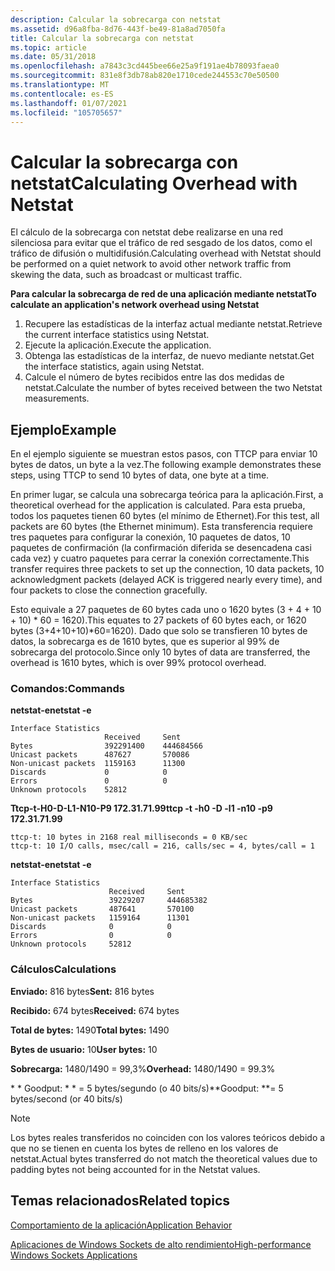 ```yaml
---
description: Calcular la sobrecarga con netstat
ms.assetid: d96a8fba-8d76-443f-be49-81a8ad7050fa
title: Calcular la sobrecarga con netstat
ms.topic: article
ms.date: 05/31/2018
ms.openlocfilehash: a7843c3cd445bee66e25a9f191ae4b78093faea0
ms.sourcegitcommit: 831e8f3db78ab820e1710cede244553c70e50500
ms.translationtype: MT
ms.contentlocale: es-ES
ms.lasthandoff: 01/07/2021
ms.locfileid: "105705657"
---
```

# <a name="calculating-overhead-with-netstat"></a><span data-ttu-id="a6ad5-103">Calcular la sobrecarga con netstat</span><span class="sxs-lookup"><span data-stu-id="a6ad5-103">Calculating Overhead with Netstat</span></span>

<span data-ttu-id="a6ad5-104">El cálculo de la sobrecarga con netstat debe realizarse en una red silenciosa para evitar que el tráfico de red sesgado de los datos, como el tráfico de difusión o multidifusión.</span><span class="sxs-lookup"><span data-stu-id="a6ad5-104">Calculating overhead with Netstat should be performed on a quiet network to avoid other network traffic from skewing the data, such as broadcast or multicast traffic.</span></span>

<span data-ttu-id="a6ad5-105">**Para calcular la sobrecarga de red de una aplicación mediante netstat**</span><span class="sxs-lookup"><span data-stu-id="a6ad5-105">**To calculate an application's network overhead using Netstat**</span></span>

1.  <span data-ttu-id="a6ad5-106">Recupere las estadísticas de la interfaz actual mediante netstat.</span><span class="sxs-lookup"><span data-stu-id="a6ad5-106">Retrieve the current interface statistics using Netstat.</span></span>
2.  <span data-ttu-id="a6ad5-107">Ejecute la aplicación.</span><span class="sxs-lookup"><span data-stu-id="a6ad5-107">Execute the application.</span></span>
3.  <span data-ttu-id="a6ad5-108">Obtenga las estadísticas de la interfaz, de nuevo mediante netstat.</span><span class="sxs-lookup"><span data-stu-id="a6ad5-108">Get the interface statistics, again using Netstat.</span></span>
4.  <span data-ttu-id="a6ad5-109">Calcule el número de bytes recibidos entre las dos medidas de netstat.</span><span class="sxs-lookup"><span data-stu-id="a6ad5-109">Calculate the number of bytes received between the two Netstat measurements.</span></span>

## <a name="example"></a><span data-ttu-id="a6ad5-110">Ejemplo</span><span class="sxs-lookup"><span data-stu-id="a6ad5-110">Example</span></span>

<span data-ttu-id="a6ad5-111">En el ejemplo siguiente se muestran estos pasos, con TTCP para enviar 10 bytes de datos, un byte a la vez.</span><span class="sxs-lookup"><span data-stu-id="a6ad5-111">The following example demonstrates these steps, using TTCP to send 10 bytes of data, one byte at a time.</span></span>

<span data-ttu-id="a6ad5-112">En primer lugar, se calcula una sobrecarga teórica para la aplicación.</span><span class="sxs-lookup"><span data-stu-id="a6ad5-112">First, a theoretical overhead for the application is calculated.</span></span> <span data-ttu-id="a6ad5-113">Para esta prueba, todos los paquetes tienen 60 bytes (el mínimo de Ethernet).</span><span class="sxs-lookup"><span data-stu-id="a6ad5-113">For this test, all packets are 60 bytes (the Ethernet minimum).</span></span> <span data-ttu-id="a6ad5-114">Esta transferencia requiere tres paquetes para configurar la conexión, 10 paquetes de datos, 10 paquetes de confirmación (la confirmación diferida se desencadena casi cada vez) y cuatro paquetes para cerrar la conexión correctamente.</span><span class="sxs-lookup"><span data-stu-id="a6ad5-114">This transfer requires three packets to set up the connection, 10 data packets, 10 acknowledgment packets (delayed ACK is triggered nearly every time), and four packets to close the connection gracefully.</span></span>

<span data-ttu-id="a6ad5-115">Esto equivale a 27 paquetes de 60 bytes cada uno o 1620 bytes (3 + 4 + 10 + 10) \* 60 = 1620).</span><span class="sxs-lookup"><span data-stu-id="a6ad5-115">This equates to 27 packets of 60 bytes each, or 1620 bytes (3+4+10+10)\*60=1620).</span></span> <span data-ttu-id="a6ad5-116">Dado que solo se transfieren 10 bytes de datos, la sobrecarga es de 1610 bytes, que es superior al 99% de sobrecarga del protocolo.</span><span class="sxs-lookup"><span data-stu-id="a6ad5-116">Since only 10 bytes of data are transferred, the overhead is 1610 bytes, which is over 99% protocol overhead.</span></span>

### <a name="commands"></a><span data-ttu-id="a6ad5-117">Comandos:</span><span class="sxs-lookup"><span data-stu-id="a6ad5-117">Commands</span></span>

<span data-ttu-id="a6ad5-118">**netstat-e**</span><span class="sxs-lookup"><span data-stu-id="a6ad5-118">**netstat -e**</span></span>

``` syntax
Interface Statistics
                     Received     Sent
Bytes                392291400    444684566
Unicast packets      487627       570086
Non-unicast packets  1159163      11300
Discards             0            0
Errors               0            0
Unknown protocols    52812
```

<span data-ttu-id="a6ad5-119">**Ttcp-t-H0-D-L1-N10-P9 172.31.71.99**</span><span class="sxs-lookup"><span data-stu-id="a6ad5-119">**ttcp -t -h0 -D -l1 -n10 -p9 172.31.71.99**</span></span>

``` syntax
ttcp-t: 10 bytes in 2168 real milliseconds = 0 KB/sec
ttcp-t: 10 I/O calls, msec/call = 216, calls/sec = 4, bytes/call = 1
```

<span data-ttu-id="a6ad5-120">**netstat-e**</span><span class="sxs-lookup"><span data-stu-id="a6ad5-120">**netstat -e**</span></span>

``` syntax
Interface Statistics
                      Received     Sent
Bytes                 39229207     444685382
Unicast packets       487641       570100
Non-unicast packets   1159164      11301
Discards              0            0
Errors                0            0
Unknown protocols     52812
```

### <a name="calculations"></a><span data-ttu-id="a6ad5-121">Cálculos</span><span class="sxs-lookup"><span data-stu-id="a6ad5-121">Calculations</span></span>

<span data-ttu-id="a6ad5-122">**Enviado:** 816 bytes</span><span class="sxs-lookup"><span data-stu-id="a6ad5-122">**Sent:** 816 bytes</span></span>

<span data-ttu-id="a6ad5-123">**Recibido:** 674 bytes</span><span class="sxs-lookup"><span data-stu-id="a6ad5-123">**Received:** 674 bytes</span></span>

<span data-ttu-id="a6ad5-124">**Total de bytes:** 1490</span><span class="sxs-lookup"><span data-stu-id="a6ad5-124">**Total bytes:** 1490</span></span>

<span data-ttu-id="a6ad5-125">**Bytes de usuario:** 10</span><span class="sxs-lookup"><span data-stu-id="a6ad5-125">**User bytes:** 10</span></span>

<span data-ttu-id="a6ad5-126">**Sobrecarga:** 1480/1490 = 99,3%</span><span class="sxs-lookup"><span data-stu-id="a6ad5-126">**Overhead:** 1480/1490 = 99.3%</span></span>

<span data-ttu-id="a6ad5-127">\* \* Goodput: \* \* = 5 bytes/segundo (o 40 bits/s)</span><span class="sxs-lookup"><span data-stu-id="a6ad5-127">\*\*Goodput:  \*\*= 5 bytes/second (or 40 bits/s)</span></span>

> [!Note]  
> <span data-ttu-id="a6ad5-128">Los bytes reales transferidos no coinciden con los valores teóricos debido a que no se tienen en cuenta los bytes de relleno en los valores de netstat.</span><span class="sxs-lookup"><span data-stu-id="a6ad5-128">Actual bytes transferred do not match the theoretical values due to padding bytes not being accounted for in the Netstat values.</span></span>

 

## <a name="related-topics"></a><span data-ttu-id="a6ad5-129">Temas relacionados</span><span class="sxs-lookup"><span data-stu-id="a6ad5-129">Related topics</span></span>

<dl> <dt>

[<span data-ttu-id="a6ad5-130">Comportamiento de la aplicación</span><span class="sxs-lookup"><span data-stu-id="a6ad5-130">Application Behavior</span></span>](application-behavior-2.md)
</dt> <dt>

[<span data-ttu-id="a6ad5-131">Aplicaciones de Windows Sockets de alto rendimiento</span><span class="sxs-lookup"><span data-stu-id="a6ad5-131">High-performance Windows Sockets Applications</span></span>](high-performance-windows-sockets-applications-2.md)
</dt> </dl>

 

 



